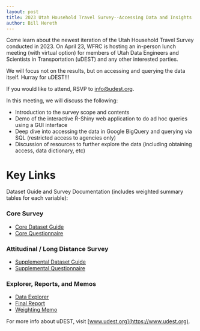 ```yaml
---
layout: post
title: 2023 Utah Household Travel Survey--Accessing Data and Insights
author: Bill Hereth
---
```


Come learn about the newest iteration of the Utah Household Travel Survey conducted in 2023. On April 23, WFRC is hosting an in-person lunch meeting (with virtual option) for members of Utah Data Engineers and Scientists in Transportation (uDEST) and any other interested parties.

We will focus not on the results, but on accessing and querying the data itself. Hurray for uDEST!!!

If you would like to attend, RSVP to info@udest.org.

In this meeting, we will discuss the following: 

- Introduction to the survey scope and contents
- Demo of the interactive R-Shiny web application to do ad hoc queries using a GUI interface 
- Deep dive into accessing the data in Google BigQuery and querying via SQL (restricted access to agencies only)
- Discussion of resources to further explore the data (including obtaining access, data dictionary, etc)

# Key Links

Dataset Guide and Survey Documentation (includes weighted summary tables for each variable):

### Core Survey

- [Core Dataset Guide](https://unifiedplan.org/2023-utah-household-travel-survey/core-dataset-guide)
- [Core Questionnaire](https://unifiedplan.org/2023-utah-household-travel-survey/documents/Utah2023HTSCoreQuestionnaire.pdf)

### Attitudinal / Long Distance Survey

- [Supplemental Dataset Guide](https://unifiedplan.org/2023-utah-household-travel-survey/supplemental-dataset-guide)
- [Supplemental Questionnaire](https://unifiedplan.org/2023-utah-household-travel-survey/documents/Utah2023HTSSupplementalQuestionnaire.pdf)

### Explorer, Reports, and Memos

- [Data Explorer](https://wfrc.shinyapps.io/2023-utah-household-travel-survey/)
- [Final Report](https://unifiedplan.org/2023-utah-household-travel-survey/documents/DRAFTUtah2023HTSFinalReport_March14.pdf)
- [Weighting Memo](https://drive.google.com/file/d/1iABisULEb3y4r7d16ZiFmFliJ3jnN7mF/view?usp=sharing)


For more info about uDEST, visit [www.udest.org](https://www.udest.org).
